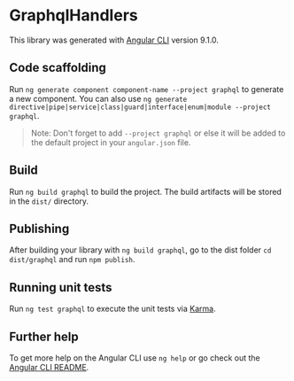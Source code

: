 # GraphqlHandlers

This library was generated with [Angular CLI](https://github.com/angular/angular-cli) version 9.1.0.

## Code scaffolding

Run `ng generate component component-name --project graphql` to generate a new component. You can also use `ng generate directive|pipe|service|class|guard|interface|enum|module --project graphql`.

> Note: Don't forget to add `--project graphql` or else it will be added to the default project in your `angular.json` file.

## Build

Run `ng build graphql` to build the project. The build artifacts will be stored in the `dist/` directory.

## Publishing

After building your library with `ng build graphql`, go to the dist folder `cd dist/graphql` and run `npm publish`.

## Running unit tests

Run `ng test graphql` to execute the unit tests via [Karma](https://karma-runner.github.io).

## Further help

To get more help on the Angular CLI use `ng help` or go check out the [Angular CLI README](https://github.com/angular/angular-cli/blob/master/README.md).
